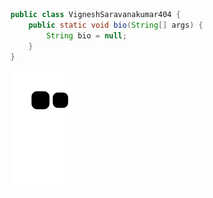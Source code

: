 ```java
public class VigneshSaravanakumar404 {
    public static void bio(String[] args) {
        String bio = null;
    }
}
```
![Snake animation](https://github.com/ghosharnab00/ghosharnab00/blob/output/github-contribution-grid-snake.svg)


[comment]: <> (Animated Snake)
[comment]: <> (Chess game/chess.com profile)
[comment]: <> (General Profile Information)
[comment]: <> (Something else that is cool)


